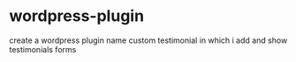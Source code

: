 # wordpress-plugin
create a wordpress plugin name custom testimonial in which i add and show testimonials forms
